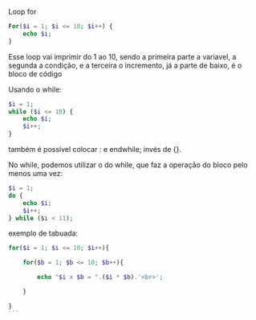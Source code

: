 
Loop for

```php
For($i = 1; $i <= 10; $i++) {
	echo $i;
}
```

Esse loop vai imprimir do 1 ao 10, sendo a primeira parte a variavel, a segunda a condição, e a terceira o incremento, já a parte de baixo, é o bloco de código

Usando o while:

```php
$i = 1;
while ($i <= 10) {
    echo $i;
    $i++;
}
```

também é possível colocar : e endwhile; invés de {}.

No while, podemos utilizar o do while, que faz a operação do bloco pelo menos uma vez:

```php
$i = 1;
do {
    echo $i;
    $i++;
} while ($i < 11);
```

exemplo de tabuada:

````php
for($i = 1; $i <= 10; $i++){

    for($b = 1; $b <= 10; $b++){

        echo "$i x $b = ".($i * $b).'<br>';

    }

}
```
